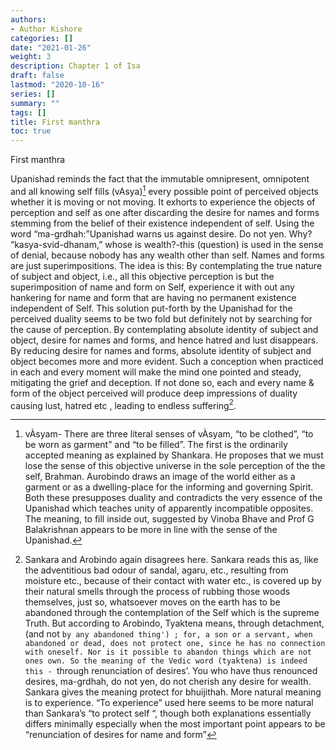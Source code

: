 ```yaml
---
authors:
- Author Kishore
categories: []
date: "2021-01-26"
weight: 3
description: Chapter 1 of Isa
draft: false
lastmod: "2020-10-16"
series: []
summary: ""
tags: []
title: First manthra
toc: true
---
```


First manthra

<!--more-->



Upanishad reminds the fact that the immutable omnipresent, omnipotent and all knowing self fills (vAsya)[^1] every possible point of perceived objects whether it is moving or not moving. It exhorts to experience the objects of perception and self as one after discarding the desire for names and forms stemming from the belief of their existence independent of self. Using the word “ma-grdhah:”Upanishad warns us against desire. Do not yen. Why? “kasya-svid-dhanam,” whose is wealth?-this (question) is used in the sense of denial, because nobody has any wealth other than self. Names and forms are just superimpositions. The idea is this: By contemplating the true nature of subject and object, i.e., all this objective perception is but the superimposition of name and form on Self, experience it with out any hankering for name and form that are having no permanent existence independent of Self. This solution put-forth by the Upanishad for the perceived duality seems to be two fold but definitely not by searching for the cause of perception. By contemplating absolute identity of subject and object, desire for names and forms, and hence hatred and lust disappears. By reducing desire for names and forms, absolute identity of subject and object becomes more and more evident. Such a conception when practiced in each and every moment will make the mind one pointed and steady, mitigating the grief and deception. If not done so, each and every name & form of the object perceived will produce deep impressions of duality causing lust, hatred etc , leading to endless suffering[^2]. 

[^1]: vÀsyam- There are three literal senses of vÀsyam, “to be clothed”, “to be worn as garment” and “to be filled”. The first is the ordinarily accepted meaning as explained by Shankara. He proposes that we must lose the sense of this objective universe in the sole perception of the the self, Brahman. Aurobindo draws an image of the world either as a garment or as a dwelling-place for the informing and governing Spirit. Both these presupposes duality and contradicts the very essence of the Upanishad which teaches unity of apparently incompatible opposites. The meaning, to fill inside out, suggested by Vinoba Bhave and Prof G Balakrishnan appears to be more in line with the sense of the Upanishad.

[^2]: Sankara and Arobindo again disagrees here. Sankara reads this as, like the adventitious bad odour of sandal, agaru, etc., resulting from moisture etc., because of their contact with water etc., is covered up by their natural smells through the process of rubbing those woods themselves, just so, whatsoever moves on the earth has to be abandoned through the contemplation of the Self which is the supreme Truth. But according to Arobindo, Tyaktena means, through detachment, (and not `by any abandoned thing') ; for, a son or a servant, when abandoned or dead, does not protect one, since he has no connection with oneself. Nor is it possible to abandon things which are not ones own. So the meaning of the Vedic word (tyaktena) is indeed this - `through renunciation of desires’. You who have thus renounced desires, ma-grdhah, do not yen, do not cherish any desire for wealth. Sankara gives the meaning protect for bhuijithah. More natural meaning is to experience. “To experience” used here seems to be more natural than Sankara’s “to protect self “, though both explanations essentially differs minimally especially when the most important point appears to be “renunciation of desires for name and form”
